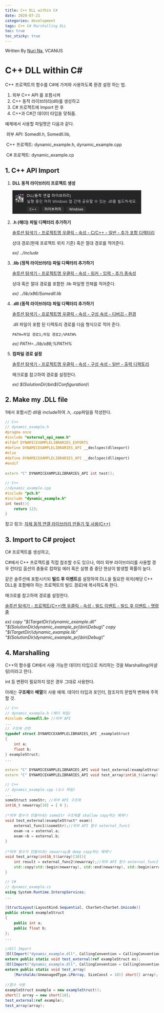 ```yaml
---
title: C++ DLL within C#
date: 2020-07-21
categories: development
tags: C++ C# Marshalling DLL
toc: true
toc_sticky: true
---
```


Written By [Nuri Na](https://github.com/nurring), VCANUS

# C++ DLL within C#

C++ 프로젝트의 함수를 C#에 가져와 사용하도록 환경 설정 하는 법.

1. 외부 C++ API 를 포함시켜
2.  C++ 동적 라이브러리(dll)를 생성하고
3. C# 프로젝트에 Import 한 후
4. C++과 C#간 데이터 타입을 맞춰줌.



예제에서 사용할 파일명은 다음과 같다.

​	외부 API: Somedll.h, Somedll.lib, 

​	C++ 프로젝트: dynamic_example.h, dynamic_example.cpp

​	C# 프로젝트: dynamic_example.cp

## 1. C++ API Import

1. **DLL 동적 라이브러리 프로젝트 생성**

   ![dllproject](/assets/images/2020-07-21.png)

2. **.h (헤더) 파일 디렉터리 추가하기**

   <u>솔루션 탐색기 - 프로젝트명 우클릭 - 속성 - C/C++ - 일반 - 추가 포함 디렉터리</u>

   상대 경로(현재 프로젝트 위치 기준) 혹은 절대 경로를 적어준다.

   *ex) ../include*

3. **.lib (정적 라이브러리) 파일 디렉터리 추가하기**

   <u>솔루션 탐색기 - 프로젝트명 우클릭 - 속성 - 링커 - 입력 - 추가 종속성</u>

   상대 혹은 절대 경로를 포함한 .lib 파일명 전체를 적어준다.

   *ex) ../lib/x86/Somedll.lib*

4. **.dll (동적 라이브러리) 파일 디렉터리 추가하기**

   <u>솔루션 탐색기 - 프로젝트명 우클릭 - 속성 - 구성 속성 - 디버깅 - 환경</u>

   .dll 파일이 포함 된 디렉토리 경로를 다음 형식으로 적어 준다.

   ```PATH=파일 경로1;파일 경로2;%PATH%```

   *ex) PATH=../lib/x86;%PATH%*

5. **컴파일 경로 설정**

   <u>솔루션 탐색기 - 프로젝트명 우클릭 - 속성 - 구성 속성 - 일반 - 출력 디렉토리</u>

   매크로를 참고하여 경로를 설정한다.

   *ex) $(SolutionDir)bin\$(Configuration)\\*

## 2. Make my .DLL file

1에서 포함시킨 dll을 include하여  .h, .cpp파일을 작성한다.

```c++
// C++
// dynamic_example.h
#pragma once
#include "external_api_name.h"
#ifdef DYNAMICEXAMPLELIBRARIES_EXPORTS
#define DYNAMICEXAMPLELIBRARIES_API __declspec(dllexport)
#else
#define DYNAMICEXAMPLELIBRARIES_API __declspec(dllimport)
#endif

extern "C" DYNAMICEXAMPLELIBRARIES_API int test();
```

```cpp
// C++
//dynamic_example.cpp
#include "pch.h"
#include "dynamic_example.h"
int test(){
    return 123;
}
```

참고 링크: [자체 동적 연결 라이브러리 만들기 및 사용(C++)](https://docs.microsoft.com/ko-kr/cpp/build/walkthrough-creating-and-using-a-dynamic-link-library-cpp?view=vs-2019)



## 3. Import to C# project

C# 프로젝트를 생성하고, 

C#에서 C++ 프로젝트를 직접 참조할 수도 있으나, 여러 외부 라이브러리를 사용할 경우 런타임 옵션의 충돌로 컴파일 에러 혹은 실행 중 중단 현상이 발생할 확률이 높다. 

같은 솔루션에 포함시키되 **빌드 후 이벤트**를 설정하여 DLL을 필요한 위치(해당 C++ DLL을 포함해야 하는 프로젝트의 빌드 경로)에 복사하도록 한다.

매크로를 참고하여 경로를 설정한다.

<u>솔루션 탐색기 - 프로젝트(C++)명 우클릭 - 속성 - 빌드 이벤트 - 빌드 후 이벤트 - 명령줄</u>

*ex) copy "$(TargetDir)\dynamic_example.dll"  "$(SolutionDir)dynamic_example_prj\bin\Debug\\"*
*copy "$(TargetDir)\dynamic_example.lib"  "$(SolutionDir)dynamic_example_prj\bin\Debug\\"*



## 4. Marshalling

C++의 함수를  C#에서 사용 가능한 데이터 타입으로 처리하는 것을 Marshalling(마샬링)이라고 한다.

int 등 변환이 필요하지 않은 경우 그대로 사용한다.

아래는 **구조체**와 **배열**의 사용 예제.  데이터 타입과 포인터, 참조자의 문법적 변화에 주목할 것.

```c++
// C++
// dynamic_example.h (헤더 파일)
#include <Somedll.h> //외부 API
...
// 구조체 선언
typedef struct DYNAMICEXAMPLELIBRARIES_API _exampleStruct
{
	int a;
	float b;	
} exampleStruct;
...

extern "C" DYNAMICEXAMPLELIBRARIES_API void test_external(exampleStruct* exam);//구조체, 포인터
extern "C" DYNAMICEXAMPLELIBRARIES_API void test_array(int16_t(&array)[10]);//배열, 참조자
```

``` c++
// C++
// dynamic_example.cpp (소스 파일)
...
someStruct someStr; //외부 API 구조체
int16_t newarray[10] = { 0 };

/*외부 함수가 만들어내는 someStr 구조체를 shallow copy하는 예제*/
void test_external(exampleStruct* exam){
    external_func1(&someStr);//외부 API 함수 external_func1
    exam->a = external.a;
    exam->b = external.b;
}

/*외부 함수가 만들어내는 newarray를 deep copy하는 예제*/
void test_array(int16_t(&array)[10]){
    int result = external_func2(newarray);//외부 API 함수 external_func2
	std::copy(std::begin(newarray), std::end(newarray), std::begin(array));//deep copy
}
```

``` C#
// C#
// dynamic_example.cs
using System.Runtime.InteropServices;
...
    
[StructLayout(LayoutKind.Sequential, CharSet=CharSet.Unicode)]
public struct exampleStruct
{
    public int a;
    public float b;
};
...
    
//Dll Import
[DllImport("dynamic_example.dll", CallingConvention = CallingConvention.Cdecl)]
extern public static void test_external(ref exampleStruct es);
[DllImport("dynamic_example.dll", CallingConvention = CallingConvention.Cdecl)]
extern public static void test_array(
    [MarshalAs(UnmanagedType.LPArray, SizeConst = 10)] short[] array);

//함수 사용
exampleStruct example = new exampleStruct();
short[] array = new short[10];
test_external(ref example);
test_array(array);
```









































